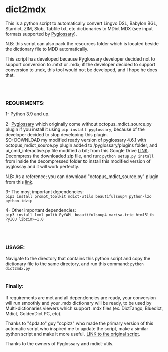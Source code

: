 # dict2mdx
This is a python script to automatically convert Lingvo DSL, Babylon BGL, Stardict, ZIM, Slob, Tabfile txt, etc dictionaries to MDict MDX (see input formats supported by [Pyglossary](https://github.com/ilius/pyglossary)).  

N.B: this script can also pack the resources folder which is located beside the dictionary file to MDD automatically.

This script has developed because Pyglossary developer decided not to support conversion to .mtxt or .mdx; if the developer decided to support conversion to .mdx, this tool would not be developed, and I hope he does that.

<br />
<br />

### REQUIRMENTS: 

1- Python 3.9 and up.

2- [Pyglossary](https://github.com/ilius/pyglossary) which originally come without octopus_mdict_source.py plugin if you install it using `pip install pyglossary`, because of the developer decided to stop developing this plugin.  
SO: DOWNLOAD my modified ready version of pyglossary 4.6.1 with octopus_mdict_source.py plugin added to /pyglossary/plugins folder, and ui_cmd_interactive.py file modified a bit; from this Google Drive [LINK](https://drive.google.com/open?id=1bXm_PJUfZrcFX1zZAPC50DOsm4-gKlmJ). Decompress the downloaded zip file, and run: `python setup.py install` from inside the decompressed folder to install this modified version of pyglossay and it will work perfectly.

N.B: As a reference; you can download "octopus_mdict_source.py" plugin from this [link](https://gist.github.com/ilius/88d11fa37a4a40cd0d7f6535120b0693).

3- The most important dependencies:  
`pip3 install prompt_toolkit mdict-utils beautifulsoup4 python-lzo python-idzip`

4- Other important dependencies:  
`pip3 install lxml polib PyYAML beautifulsoup4 marisa-trie html5lib PyICU libzim>=1.0` 

<br />
<br />


### USAGE:

Navigate to the directory that contains this python script and copy the dictionary file to the same directory, and run this command:
`python dict2mdx.py`
<br />
<br />

### Finally:
If requirements are met and all dependencies are ready, your conversion will run smoothly and your .mdx dictionary will be ready, to be used by Multi-dictionaries viewers which support .mdx files (ex. DictTango, Bluedict, Mdict, GoldenDict PC, etc).  

Thanks to "4pda.to" guy "cсpizz" who made the primary version of this automatic script who inspired me to update the script, make a similar python script and make it more useful. [LINK to the original script](https://gist.github.com/glowinthedark/e393730e8477bb64f86fc99ec21d6303).

Thanks to the owners of Pyglossary and mdict-utils.
